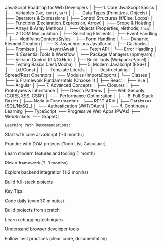 JavaScript Roadmap for Web Developers
│
├── 1. Core JavaScript Basics
│   ├── Variables (`let`, `const`, `var`)
│   ├── Data Types (Primitives, Objects)
│   ├── Operators & Expressions
│   ├── Control Structures (If/Else, Loops)
│   ├── Functions (Declaration, Expression, Arrow)
│   ├── Scope & Hoisting
│   ├── Arrays & Array Methods
│   └── Objects (Properties, Methods, `this`)
│
├── 2. DOM Manipulation
│   ├── Selecting Elements
│   ├── Event Handling
│   ├── Modifying Content/Styles
│   ├── Form Handling
│   └── Dynamic Element Creation
│
├── 3. Asynchronous JavaScript
│   ├── Callbacks
│   ├── Promises
│   ├── Async/Await
│   ├── Fetch API
│   └── Error Handling
│
├── 4. Essential Tools & Workflow
│   ├── Package Managers (npm/yarn)
│   ├── Version Control (Git/GitHub)
│   ├── Build Tools (Webpack/Parcel)
│   └── Testing Basics (Jest/Mocha)
│
├── 5. Modern JavaScript (ES6+)
│   ├── Let/Const
│   ├── Template Literals
│   ├── Destructuring
│   ├── Spread/Rest Operators
│   ├── Modules (Import/Export)
│   └── Classes
│
├── 6. Framework Fundamentals (Choose 1)
│   ├── React
│   ├── Vue
│   └── Angular
│
├── 7. Advanced Concepts
│   ├── Closures
│   ├── Prototypes & Inheritance
│   ├── Design Patterns
│   ├── Web Security (CORS, XSS, CSRF)
│   └── Performance Optimization
│
├── 8. Full-Stack Basics
│   ├── Node.js Fundamentals
│   ├── REST APIs
│   ├── Databases (SQL/NoSQL)
│   └── Authentication (JWT/OAuth)
│
└── 9. Continuous Learning
    ├── TypeScript
    ├── Progressive Web Apps (PWAs)
    ├── WebSockets
    └── GraphQL



    Learning Path Recommendations:

Start with core JavaScript (1-3 months)

Practice with DOM projects (Todo List, Calculator)

Learn modern features and tooling (1 month)

Pick a framework (2-3 months)

Explore backend integration (1-2 months)

Build full-stack projects

Key Tips:

Code daily (even 30 minutes)

Build projects from scratch

Learn debugging techniques

Understand browser developer tools

Follow best practices (clean code, documentation)


